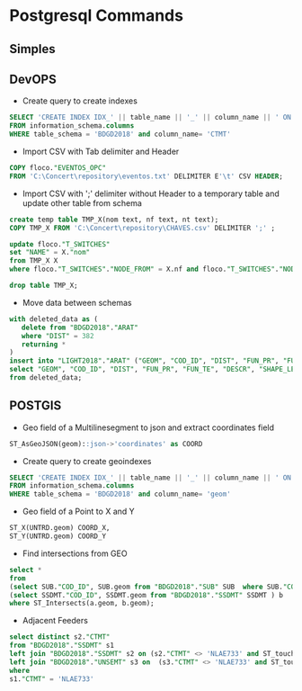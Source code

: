 # Postgresql Commands

## Simples

## DevOPS

- Create query to create indexes

```sql
SELECT 'CREATE INDEX IDX_' || table_name || '_' || column_name || ' ON "BDGD2018"."' || table_name || '" ("' || column_name || '");'
FROM information_schema.columns
WHERE table_schema = 'BDGD2018' and column_name= 'CTMT'
```

- Import CSV with Tab delimiter and Header

```sql
COPY floco."EVENTOS_OPC"
FROM 'C:\Concert\repository\eventos.txt' DELIMITER E'\t' CSV HEADER;
```

- Import CSV with ';' delimiter without Header to a temporary table and update other table from schema

```sql
create temp table TMP_X(nom text, nf text, nt text);
COPY TMP_X FROM 'C:\Concert\repository\CHAVES.csv' DELIMITER ';' ;

update floco."T_SWITCHES"
set "NAME" = X."nom"
from TMP_X X
where floco."T_SWITCHES"."NODE_FROM" = X.nf and floco."T_SWITCHES"."NODE_TO" = X.nt;

drop table TMP_X;
```

- Move data between schemas

```sql
with deleted_data as (
   delete from "BDGD2018"."ARAT"
   where "DIST" = 382
   returning *
)
insert into "LIGHT2018"."ARAT" ("GEOM", "COD_ID", "DIST", "FUN_PR", "FUN_TE", "DESCR", "SHAPE_LENGTH", "SHAPE_AREA")
select "GEOM", "COD_ID", "DIST", "FUN_PR", "FUN_TE", "DESCR", "SHAPE_LENGTH", "SHAPE_AREA"
from deleted_data;
```

## POSTGIS

- Geo field of a Multilinesegment to json and extract coordinates field

```sql
ST_AsGeoJSON(geom)::json->'coordinates' as COORD
```

- Create query to create geoindexes

```sql
SELECT 'CREATE INDEX IDX_' || table_name || '_' || column_name || ' ON "BDGD2018"."' || table_name || ' USING GIST (geom);'
FROM information_schema.columns
WHERE table_schema = 'BDGD2018' and column_name= 'geom'
```

- Geo field of a Point to X and Y

```sql
ST_X(UNTRD.geom) COORD_X,
ST_Y(UNTRD.geom) COORD_Y
```

- Find intersections from GEO

```sql
select *
from
(select SUB."COD_ID", SUB.geom from "BDGD2018"."SUB" SUB  where SUB."COD_ID" = '1727135' ) a,
(select SSDMT."COD_ID", SSDMT.geom from "BDGD2018"."SSDMT" SSDMT ) b
where ST_Intersects(a.geom, b.geom);
```

- Adjacent Feeders

```sql
select distinct s2."CTMT"
from "BDGD2018"."SSDMT" s1
left join "BDGD2018"."SSDMT" s2 on (s2."CTMT" <> 'NLAE733' and ST_touches(s1.geom, s2.geom))
left join "BDGD2018"."UNSEMT" s3 on  (s3."CTMT" <> 'NLAE733' and ST_touches(s1.geom, s3.geom))
where
s1."CTMT" = 'NLAE733'
```
